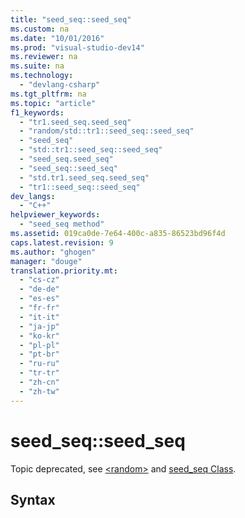 ```yaml
---
title: "seed_seq::seed_seq"
ms.custom: na
ms.date: "10/01/2016"
ms.prod: "visual-studio-dev14"
ms.reviewer: na
ms.suite: na
ms.technology: 
  - "devlang-csharp"
ms.tgt_pltfrm: na
ms.topic: "article"
f1_keywords: 
  - "tr1.seed_seq.seed_seq"
  - "random/std::tr1::seed_seq::seed_seq"
  - "seed_seq"
  - "std::tr1::seed_seq::seed_seq"
  - "seed_seq.seed_seq"
  - "seed_seq::seed_seq"
  - "std.tr1.seed_seq.seed_seq"
  - "tr1::seed_seq::seed_seq"
dev_langs: 
  - "C++"
helpviewer_keywords: 
  - "seed_seq method"
ms.assetid: 019ca0de-7e64-400c-a835-86523bd96f4d
caps.latest.revision: 9
ms.author: "ghogen"
manager: "douge"
translation.priority.mt: 
  - "cs-cz"
  - "de-de"
  - "es-es"
  - "fr-fr"
  - "it-it"
  - "ja-jp"
  - "ko-kr"
  - "pl-pl"
  - "pt-br"
  - "ru-ru"
  - "tr-tr"
  - "zh-cn"
  - "zh-tw"
---
```

# seed_seq::seed_seq
Topic deprecated, see [\<random>](../Topic/%3Crandom%3E.md) and [seed_seq Class](../Topic/seed_seq%20Class.md).  
  
## Syntax
